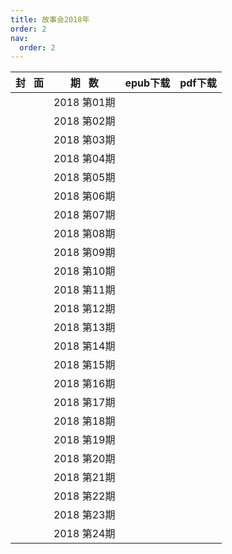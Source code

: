 ```yaml
---
title: 故事会2018年
order: 2
nav:
  order: 2
---
```

| 封   面 |  期   数  | epub下载 | pdf下载 |
| :-------: | :---------: | -------- | ------- |
|          | 2018 第01期 |          |         |
|          | 2018 第02期 |          |         |
|          | 2018 第03期 |          |         |
|          | 2018 第04期 |          |         |
|          | 2018 第05期 |          |         |
|          | 2018 第06期 |          |         |
|          | 2018 第07期 |          |         |
|          | 2018 第08期 |          |         |
|          | 2018 第09期 |          |         |
|          | 2018 第10期 |          |         |
|          | 2018 第11期 |          |         |
|          | 2018 第12期 |          |         |
|          | 2018 第13期 |          |         |
|          | 2018 第14期 |          |         |
|          | 2018 第15期 |          |         |
|          | 2018 第16期 |          |         |
|          | 2018 第17期 |          |         |
|          | 2018 第18期 |          |         |
|          | 2018 第19期 |          |         |
|          | 2018 第20期 |          |         |
|          | 2018 第21期 |          |         |
|          | 2018 第22期 |          |         |
|          | 2018 第23期 |          |         |
|          | 2018 第24期 |          |         |

